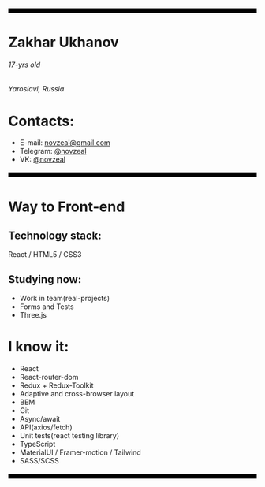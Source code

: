 
![Header](https://github.com/TePMo-Tapo4eK/TePMo-Tapo4eK/blob/main/images/11.png)

# Zakhar Ukhanov
###### 17-yrs old
######  Yaroslavl, Russia

# Contacts:
- E-mail: novzeal@gmail.com
- Telegram: [@novzeal](https://t.me/novzeal)
- VK: [@novzeal](https://vk.com/novzeal)

![Line](https://github.com/TePMo-Tapo4eK/TePMo-Tapo4eK/blob/main/images/11.png)

# Way to Front-end

## Technology stack:
React / HTML5 / CSS3

## Studying now:
- Work in team(real-projects)
- Forms and Tests
- Three.js

# I know it:
- React 
- React-router-dom
- Redux + Redux-Toolkit
- Adaptive and cross-browser layout
- BEM
- Git
- Async/await
- API(axios/fetch)
- Unit tests(react testing library)
- TypeScript
- MaterialUI / Framer-motion / Tailwind
- SASS/SCSS

![Footer](https://github.com/TePMo-Tapo4eK/TePMo-Tapo4eK/blob/main/images/11.png)